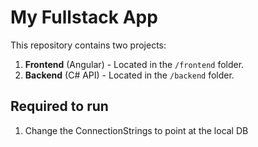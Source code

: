 # My Fullstack App

This repository contains two projects:

1. **Frontend** (Angular) - Located in the `/frontend` folder.
2. **Backend** (C# API) - Located in the `/backend` folder.

## Required to run
1. Change the ConnectionStrings to point at the local DB 
